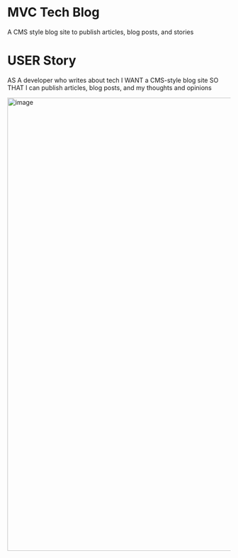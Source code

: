# MVC Tech Blog
A CMS style blog site to publish articles, blog posts, and stories

# USER Story
AS A developer who writes about tech
I WANT a CMS-style blog site
SO THAT I can publish articles, blog posts, and my thoughts and opinions

<img width="1024" alt="image" src="https://user-images.githubusercontent.com/97637742/161655409-80646af2-ae96-4c8c-9653-4751ef07ce78.png">
